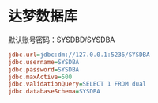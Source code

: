 # 达梦数据库
<!-- @author DHJT 2019-09-26 -->

默认账号密码：SYSDBD/SYSDBA

```ini
jdbc.url=jdbc:dm://127.0.0.1:5236/SYSDBA
jdbc.username=SYSDBA
jdbc.password=SYSDBA
jdbc.maxActive=500
jdbc.validationQuery=SELECT 1 FROM dual
jdbc.databaseSchema=SYSDBA
```

[1]: https://blog.csdn.net/FANGHAOWEN_/article/details/101076665 '达梦数据库查询比oracle慢接近一百倍的原因！'
[2]: https://blog.csdn.net/qisoft1213/article/details/100975219 'SQLSERVER数据库迁移至国产达梦数据库'